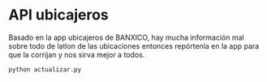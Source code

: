 API ubicajeros
===========

Basado en la app ubicajeros de BANXICO, hay mucha información mal sobre todo de latlon de las ubicaciones entonces repórtenla en la app para que la corrijan y nos sirva mejor a todos.

```python actualizar.py```
